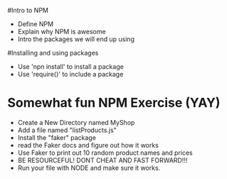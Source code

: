 #Intro to NPM

* Define NPM
* Explain why NPM is awesome
* Intro the packages we will end up using

#Installing and using packages

* Use 'npn install' to install a package 
* Use 'require()' to include a package 


# Somewhat fun NPM Exercise (YAY)

* Create a New Directory named MyShop
* Add a file named "listProducts.js"
* Install the "faker" package
* read the Faker docs and figure out how it works
* Use Faker to print out 10 random product names and prices
* BE RESOURCEFUL! DONT CHEAT AND FAST FORWARD!!!
* Run your file with NODE and make sure it works. 